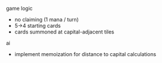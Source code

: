 game logic

- no claiming (1 mana / turn)
- 5->4 starting cards
- cards summoned at capital-adjacent tiles

ai

- implement memoization for distance to capital calculations

